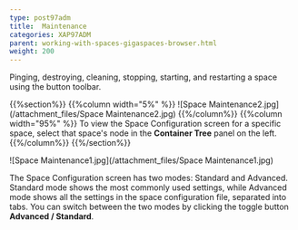 ```yaml
---
type: post97adm
title:  Maintenance
categories: XAP97ADM
parent: working-with-spaces-gigaspaces-browser.html
weight: 200
---
```


Pinging, destroying, cleaning, stopping, starting, and restarting a space using the button toolbar.


{{%section%}}
{{%column width="5%" %}}
![Space Maintenance2.jpg](/attachment_files/Space Maintenance2.jpg)
{{%/column%}}
{{%column width="95%" %}}
To view the Space Configuration screen for a specific space, select that space's node in the **Container Tree** panel on the left.
{{%/column%}}
{{%/section%}}

![Space Maintenance1.jpg](/attachment_files/Space Maintenance1.jpg)

The Space Configuration screen has two modes: Standard and Advanced. Standard mode shows the most commonly used settings, while Advanced mode shows all the settings in the space configuration file, separated into tabs. You can switch between the two modes by clicking the toggle button **Advanced / Standard**.
